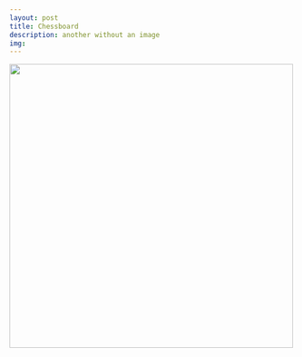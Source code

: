 ```yaml
---
layout: post
title: Chessboard
description: another without an image
img: 
---
```



<img src="{{ site.baseurl }}/img/Chess Screenshot.png" width="500">
